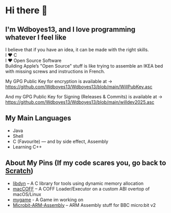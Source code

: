 # Hi there 👋

## I'm Wdboyes13, and I love programming whatever I feel like  
  
I believe that if you have an idea, it can be made with the right skills.  
I ❤️ C  
I ❤️ Open Source Software  
Building Apple’s "Open Source" stuff is like trying to assemble an IKEA bed with missing screws and instructions in French.  
  
My GPG Public Key for encryption is available at →  
https://github.com/Wdboyes13/Wdboyes13/blob/main/WillPubKey.asc  
  
And my GPG Public Key for Signing (Releases & Commits) is available at →  
https://github.com/Wdboyes13/Wdboyes13/blob/main/willdev2025.asc  
  
## My Main Languages  
- Java
- Shell  
- C (Favourite) — and by side effect, Assembly
- Learning C++  

## About My Pins (If my code scares you, go back to [Scratch](https://scratch.mit.edu))  

- [libdyn](https://github.com/Wdboyes13/libdyn) – A C library for tools using dynamic memory allocation  
- [macCOFF](https://github.com/Wdboyes13/macCOFF) – A COFF Loader/Executor on a custom ABI overtop of macOS/Linux
- [mygame](https://github.com/Wdboyes13/mygame) - A Game im working on  
- [Microbit-ARM-Assembly](https://github.com/Wdboyes13/MicroBit-ARM-Assembly) – ARM Assembly stuff for BBC micro:bit v2  
